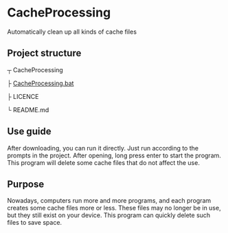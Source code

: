 # CacheProcessing
Automatically clean up all kinds of cache files

## Project structure
┬ CacheProcessing

├ [CacheProcessing.bat](https://github.com/BatTechnology/CacheProcessing/blob/main/CacheProcessing.bat)

├ LICENCE

└ README.md

## Use guide
After downloading, you can run it directly. Just run according to the prompts in the project. After opening, long press enter to start the program. This program will delete some cache files that do not affect the use.

## Purpose
Nowadays, computers run more and more programs, and each program creates some cache files more or less. These files may no longer be in use, but they still exist on your device. This program can quickly delete such files to save space.

